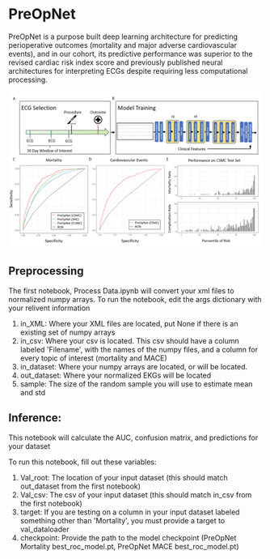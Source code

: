 # PreOpNet

PreOpNet is a purpose built deep learning architecture for predicting perioperative outcomes (mortality and major adverse cardiovascular events), and in our cohort, its predictive performance was superior to the revised cardiac risk index score and previously published neural architectures for interpreting ECGs despite requiring less computational processing.

![](Figure1.PNG)

## Preprocessing

The first notebook, Process Data.ipynb will convert your xml files to normalized numpy arrays. To run the notebook, edit the args dictionary with your relivent information

1. in_XML: Where your XML files are located, put None if there is an existing set of numpy arrays
2. in_csv: Where your csv is located. This csv should have a column labeled 'Filename', with the names of the numpy files, and a column for every topic of interest (mortality and MACE)
3. in_dataset: Where your numpy arrays are located, or will be located.
4. out_dataset: Where your normalized EKGs will be located
5. sample: The size of the random sample you will use to estimate mean and std

## Inference:

This notebook will calculate the AUC, confusion matrix, and predictions for your dataset

To run this notebook, fill out these variables:
1. Val_root: The location of your input dataset (this should match out_dataset from the first notebook)
2. Val_csv: The csv of your input dataset (this should match in_csv from the first notebook)
3. target: If you are testing on a column in your input dataset labeled something other than 'Mortality', you must provide a target to val_dataloader
4. checkpoint: Provide the path to the model checkpoint (PreOpNet Mortality best_roc_model.pt, PreOpNet MACE best_roc_model.pt)
